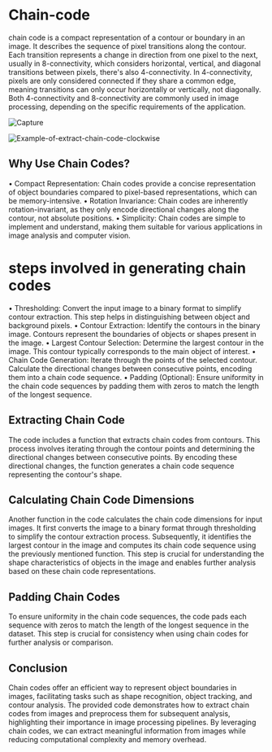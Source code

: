 # Chain-code


chain code is a compact representation of a contour or boundary in an image. It describes the sequence of pixel transitions along the contour. Each transition represents a change in direction from one pixel to the next, usually in 8-connectivity, which considers horizontal, vertical, and diagonal transitions between pixels, there's also 4-connectivity. In 4-connectivity, pixels are only considered connected if they share a common edge, meaning transitions can only occur horizontally or vertically, not diagonally. Both 4-connectivity and 8-connectivity are commonly used in image processing, depending on the specific requirements of the application.





![Capture](https://github.com/Abdelrahman-Amen/Chain-code-in-patter-recognition/assets/103226865/35fe7f28-0fcd-4564-ba32-c651644bab45)


![Example-of-extract-chain-code-clockwise](https://github.com/Abdelrahman-Amen/Chain-code-in-patter-recognition/assets/103226865/fa8589f1-f29a-4278-8371-4c6c8982c820)

## Why Use Chain Codes?
• Compact Representation: Chain codes provide a concise representation of object boundaries compared to pixel-based representations, which can be memory-intensive.
• Rotation Invariance: Chain codes are inherently rotation-invariant, as they only encode directional changes along the contour, not absolute positions.
• Simplicity: Chain codes are simple to implement and understand, making them suitable for various applications in image analysis and computer vision.


# steps involved in generating chain codes

• Thresholding: Convert the input image to a binary format to simplify contour extraction. This step helps in distinguishing between object and background pixels.
• Contour Extraction: Identify the contours in the binary image. Contours represent the boundaries of objects or shapes present in the image.
• Largest Contour Selection: Determine the largest contour in the image. This contour typically corresponds to the main object of interest.
• Chain Code Generation: Iterate through the points of the selected contour. Calculate the directional changes between consecutive points, encoding them into a chain code sequence.
• Padding (Optional): Ensure uniformity in the chain code sequences by padding them with zeros to match the length of the longest sequence.



## Extracting Chain Code
The code includes a function that extracts chain codes from contours. This process involves iterating through the contour points and determining the directional changes between consecutive points. By encoding these directional changes, the function generates a chain code sequence representing the contour's shape.


## Calculating Chain Code Dimensions
Another function in the code calculates the chain code dimensions for input images. It first converts the image to a binary format through thresholding to simplify the contour extraction process. Subsequently, it identifies the largest contour in the image and computes its chain code sequence using the previously mentioned function. This step is crucial for understanding the shape characteristics of objects in the image and enables further analysis based on these chain code representations.

## Padding Chain Codes
To ensure uniformity in the chain code sequences, the code pads each sequence with zeros to match the length of the longest sequence in the dataset. This step is crucial for consistency when using chain codes for further analysis or comparison.



## Conclusion
Chain codes offer an efficient way to represent object boundaries in images, facilitating tasks such as shape recognition, object tracking, and contour analysis. The provided code demonstrates how to extract chain codes from images and preprocess them for subsequent analysis, highlighting their importance in image processing pipelines. By leveraging chain codes, we can extract meaningful information from images while reducing computational complexity and memory overhead.
